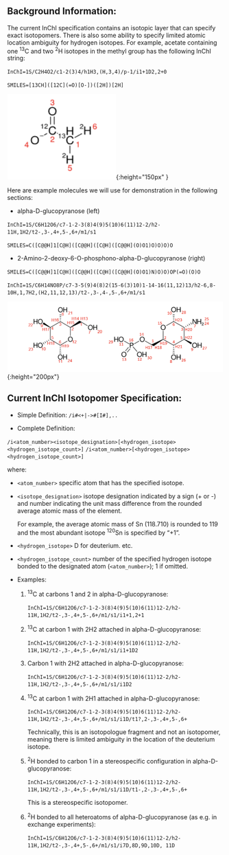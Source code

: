 ## Background Information:

The current InChI specification contains an isotopic layer that can specify exact isotopomers. There is also some ability to specify limited atomic location ambiguity for hydrogen isotopes. For example, acetate containing one <sup>13</sup>C and two <sup>2</sup>H isotopes in the methyl group has the following InChI string:

`InChI=1S/C2H4O2/c1-2(3)4/h1H3,(H,3,4)/p-1/i1+1D2,2+0`

`SMILES=[13CH]([12C](=O)[O-])([2H])[2H]`

![.](./assets/acetate.png){:height="150px" }

Here are example molecules we will use for demonstration in the following sections: 

* alpha-D-glucopyranose (left)

`InChI=1S/C6H12O6/c7-1-2-3(8)4(9)5(10)6(11)12-2/h2-11H,1H2/t2-,3-,4+,5-,6+/m1/s1`

`SMILES=C([C@@H]1[C@H]([C@@H]([C@H]([C@@H](O)O1)O)O)O)O`

* 2-Amino-2-deoxy-6-O-phosphono-alpha-D-glucopyranose (right)

`SMILES=C([C@@H]1[C@H]([C@@H]([C@H]([C@@H](O)O1)N)O)O)OP(=O)(O)O`

`InChI=1S/C6H14NO8P/c7-3-5(9)4(8)2(15-6(3)10)1-14-16(11,12)13/h2-6,8-10H,1,7H2,(H2,11,12,13)/t2-,3-,4-,5-,6+/m1/s1`


![.](./assets/chem-examples.png){:height="200px"}


## Current InChI Isotopomer Specification: 

* Simple Definition: `/i#<+|->#[I#],..`

* Complete Definition:

`/i<atom_number><isotope_designation>[<hydrogen_isotope><hydrogen_isotope_count>]`
`/i<atom_number>[<hydrogen_isotope><hydrogen_isotope_count>]`

where:

* `<atom_number>` specific atom that has the specified isotope.

* `<isotope_designation>` isotope designation indicated by a sign (+ or -) and number indicating the unit mass difference from the rounded average atomic mass of the element.

	For example, the average atomic mass of Sn (118.710) is rounded to 119 and the most abundant isotope <sup>120</sup>Sn is specified by “+1”.

* `<hydrogen_isotope>` D for deuterium. etc.
* `<hydrogen_isotope_count>` number of the specified hydrogen isotope bonded to the designated atom (`<atom_number>`); 1 if omitted.  

* Examples:

	1. <sup>13</sup>C at carbons 1 and 2 in alpha-D-glucopyranose:

		`InChI=1S/C6H12O6/c7-1-2-3(8)4(9)5(10)6(11)12-2/h2-11H,1H2/t2-,3-,4+,5-,6+/m1/s1/i1+1,2+1`

	2. <sup>13</sup>C  at carbon 1 with 2H2 attached in alpha-D-glucopyranose:

		`InChI=1S/C6H12O6/c7-1-2-3(8)4(9)5(10)6(11)12-2/h2-11H,1H2/t2-,3-,4+,5-,6+/m1/s1/i1+1D2`

	3. Carbon 1 with 2H2 attached in alpha-D-glucopyranose:

		`InChI=1S/C6H12O6/c7-1-2-3(8)4(9)5(10)6(11)12-2/h2-11H,1H2/t2-,3-,4+,5-,6+/m1/s1/i1D2`

	4. <sup>13</sup>C  at carbon 1 with 2H1 attached in alpha-D-glucopyranose:

		`InChI=1S/C6H12O6/c7-1-2-3(8)4(9)5(10)6(11)12-2/h2-11H,1H2/t2-,3-,4+,5-,6+/m1/s1/i1D/t1?,2-,3-,4+,5-,6+`

		Technically, this is an isotopologue fragment and not an isotopomer, meaning there is limited ambiguity in the location of the deuterium isotope.  

	5. <sup>2</sup>H  bonded to carbon 1 in a stereospecific configuration in alpha-D-glucopyranose:

		`InChI=1S/C6H12O6/c7-1-2-3(8)4(9)5(10)6(11)12-2/h2-11H,1H2/t2-,3-,4+,5-,6+/m1/s1/i1D/t1-,2-,3-,4+,5-,6+`

		This is a stereospecific isotopomer.  

	6. <sup>2</sup>H bonded to all heteroatoms of alpha-D-glucopyranose (as e.g. in exchange experiments):

		`InChI=1S/C6H12O6/c7-1-2-3(8)4(9)5(10)6(11)12-2/h2-11H,1H2/t2-,3-,4+,5-,6+/m1/s1/i7D,8D,9D,10D, 11D`


